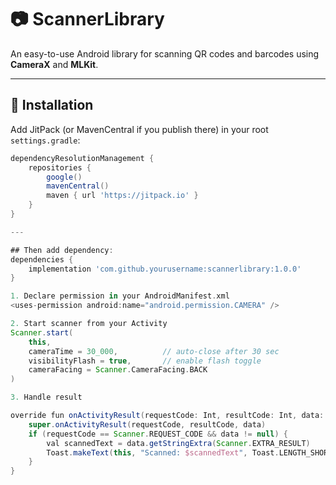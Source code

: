 # 📷 ScannerLibrary

An easy-to-use Android library for scanning QR codes and barcodes using **CameraX** and **MLKit**.

---

## 🚀 Installation

Add JitPack (or MavenCentral if you publish there) in your root `settings.gradle`:

```gradle
dependencyResolutionManagement {
    repositories {
        google()
        mavenCentral()
        maven { url 'https://jitpack.io' }
    }
}

---

## Then add dependency:
dependencies {
    implementation 'com.github.yourusername:scannerlibrary:1.0.0'
}

1. Declare permission in your AndroidManifest.xml
<uses-permission android:name="android.permission.CAMERA" />

2. Start scanner from your Activity
Scanner.start(
    this,
    cameraTime = 30_000,          // auto-close after 30 sec
    visibilityFlash = true,       // enable flash toggle
    cameraFacing = Scanner.CameraFacing.BACK
)

3. Handle result

override fun onActivityResult(requestCode: Int, resultCode: Int, data: Intent?) {
    super.onActivityResult(requestCode, resultCode, data)
    if (requestCode == Scanner.REQUEST_CODE && data != null) {
        val scannedText = data.getStringExtra(Scanner.EXTRA_RESULT)
        Toast.makeText(this, "Scanned: $scannedText", Toast.LENGTH_SHORT).show()
    }
}
